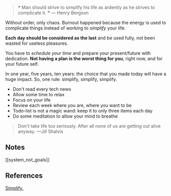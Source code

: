 > ❝ Man should strive to simplify his life as ardently as he strives to complicate it. ❞
> — Henry Bergson


Without order, only chaos. Burnout happened because the energy is used to complicate things instead of working to *simplify* your life. 

**Each day should be considered as the last** and be used fully, not been wasted for useless pleasures. 

You have to *schedule your time* and prepare your present/future with dedication. **Not having a plan is the worst thing for you**, right now, and for your future self.

In one year, five years, ten years: the choice that you made today will have a huge impact. So, one rule: simplify, simplify, simplify. 

* Don't read every tech news
* Allow some time to relax
* Focus on your life
* Review each week where you are, where you want to be
* Todo-list is not a magic wand: keep it to only three items each day
* Do some meditation to allow your mind to breathe


> Don't take life too seriously. After all none of us are getting out alive anyway.
> —Jill Shalvis

## Notes

[[system_not_goals]]

## References

[Simplify.](https://paulstamatiou.com/simplify/)